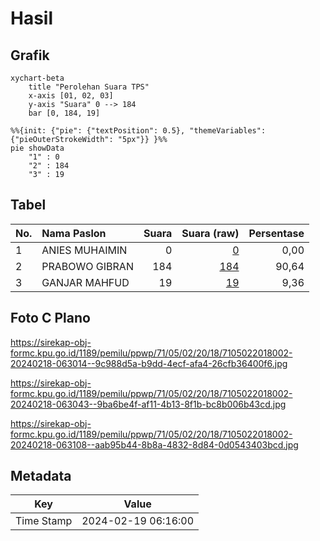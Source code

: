 # Hasil

## Grafik

```mermaid
xychart-beta
    title "Perolehan Suara TPS"
    x-axis [01, 02, 03]
    y-axis "Suara" 0 --> 184
    bar [0, 184, 19]
```

```mermaid
%%{init: {"pie": {"textPosition": 0.5}, "themeVariables": {"pieOuterStrokeWidth": "5px"}} }%%
pie showData
    "1" : 0
    "2" : 184
    "3" : 19
```

## Tabel

| No. | Nama Paslon    | Suara | Suara (raw) | Persentase |
|:--- |:-------------- | -----:| -----------:| ----------:|
| 1   | ANIES MUHAIMIN | 0     | [0][p-1]    | 0,00       |
| 2   | PRABOWO GIBRAN | 184   | [184][p-2]  | 90,64      |
| 3   | GANJAR MAHFUD  | 19    | [19][p-3]   | 9,36       |


[p-1]: https://github.com/gigit-pemilu/pemilu-2024-71-sulawesi-utara/blob/main/pilpres/hitung-suara/sub/71-sulawesi-utara/sub/05-minahasa-selatan/sub/02-tompaso-baru/sub/2018-liandok/sub/002-tps/sub/paslon-1.txt
[p-2]: https://github.com/gigit-pemilu/pemilu-2024-71-sulawesi-utara/blob/main/pilpres/hitung-suara/sub/71-sulawesi-utara/sub/05-minahasa-selatan/sub/02-tompaso-baru/sub/2018-liandok/sub/002-tps/sub/paslon-2.txt
[p-3]: https://github.com/gigit-pemilu/pemilu-2024-71-sulawesi-utara/blob/main/pilpres/hitung-suara/sub/71-sulawesi-utara/sub/05-minahasa-selatan/sub/02-tompaso-baru/sub/2018-liandok/sub/002-tps/sub/paslon-3.txt

## Foto C Plano

https://sirekap-obj-formc.kpu.go.id/1189/pemilu/ppwp/71/05/02/20/18/7105022018002-20240218-063014--9c988d5a-b9dd-4ecf-afa4-26cfb36400f6.jpg

https://sirekap-obj-formc.kpu.go.id/1189/pemilu/ppwp/71/05/02/20/18/7105022018002-20240218-063043--9ba6be4f-af11-4b13-8f1b-bc8b006b43cd.jpg

https://sirekap-obj-formc.kpu.go.id/1189/pemilu/ppwp/71/05/02/20/18/7105022018002-20240218-063108--aab95b44-8b8a-4832-8d84-0d0543403bcd.jpg


## Metadata

| Key        | Value               |
| ---------- | ------------------- |
| Time Stamp | 2024-02-19 06:16:00 |



